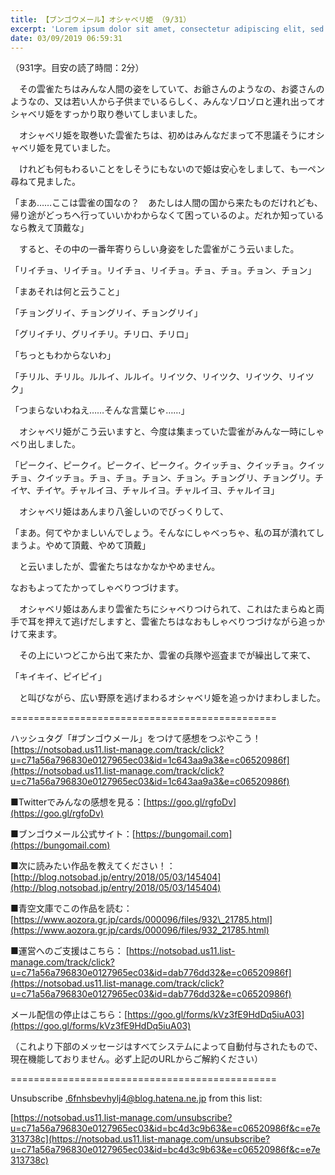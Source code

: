 ```yaml
---
title: 【ブンゴウメール】オシャベリ姫 （9/31）
excerpt: 'Lorem ipsum dolor sit amet, consectetur adipiscing elit, sed do eiusmod tempor incididunt ut labore et dolore magna aliqua. Praesent elementum facilisis leo vel fringilla est ullamcorper eget. At imperdiet dui accumsan sit amet nulla facilisi morbi tempus.'
date: 03/09/2019 06:59:31
---
```


（931字。目安の読了時間：2分）

　その雲雀たちはみんな人間の姿をしていて、お爺さんのようなの、お婆さんのようなの、又は若い人から子供までいるらしく、みんなゾロゾロと連れ出ってオシャベリ姫をすっかり取り巻いてしまいました。

　オシャベリ姫を取巻いた雲雀たちは、初めはみんなだまって不思議そうにオシャベリ姫を見ていました。

　けれども何もわるいことをしそうにもないので姫は安心をしまして、も一ペン尋ねて見ました。

「まあ……ここは雲雀の国なの？　あたしは人間の国から来たものだけれども、帰り途がどっちへ行っていいかわからなくて困っているのよ。だれか知っているなら教えて頂戴な」

　すると、その中の一番年寄りらしい身姿をした雲雀がこう云いました。

「リイチョ、リイチョ。リイチョ、リイチョ。チョ、チョ。チョン、チョン」

「まあそれは何と云うこと」

「チョングリイ、チョングリイ、チョングリイ」

「グリイチリ、グリイチリ。チリロ、チリロ」

「ちっともわからないわ」

「チリル、チリル。ルルイ、ルルイ。リイツク、リイツク、リイツク、リイツク」

「つまらないわねえ……そんな言葉じゃ……」

　オシャベリ姫がこう云いますと、今度は集まっていた雲雀がみんな一時にしゃべり出しました。

「ピークイ、ピークイ。ピークイ、ピークイ。クイッチョ、クイッチョ。クイッチョ、クイッチョ。チョ、チョ。チョン、チョン。チョングリ、チョングリ。チイヤ、チイヤ。チャルイヨ、チャルイヨ。チャルイヨ、チャルイヨ」

　オシャベリ姫はあんまり八釜しいのでびっくりして、

「まあ。何てやかましいんでしょう。そんなにしゃべっちゃ、私の耳が潰れてしまうよ。やめて頂戴、やめて頂戴」

　と云いましたが、雲雀たちはなかなかやめません。

なおもよってたかってしゃべりつづけます。

　オシャベリ姫はあんまり雲雀たちにシャベりつけられて、これはたまらぬと両手で耳を押えて逃げだしますと、雲雀たちはなおもしゃべりつづけながら追っかけて来ます。

　その上にいつどこから出て来たか、雲雀の兵隊や巡査までが繰出して来て、

「キイキイ、ピイピイ」

　と叫びながら、広い野原を逃げまわるオシャベリ姫を追っかけまわしました。

\==============================================

ハッシュタグ「#ブンゴウメール」をつけて感想をつぶやこう！ [https://notsobad.us11.list-manage.com/track/click?u=c71a56a796830e0127965ec03&id=1c643aa9a3&e=c06520986f](https://notsobad.us11.list-manage.com/track/click?u=c71a56a796830e0127965ec03&id=1c643aa9a3&e=c06520986f)

■Twitterでみんなの感想を見る：[https://goo.gl/rgfoDv](https://goo.gl/rgfoDv)

■ブンゴウメール公式サイト：[https://bungomail.com](https://bungomail.com)

■次に読みたい作品を教えてください！：[http://blog.notsobad.jp/entry/2018/05/03/145404](http://blog.notsobad.jp/entry/2018/05/03/145404)

■青空文庫でこの作品を読む：[https://www.aozora.gr.jp/cards/000096/files/932\_21785.html](https://www.aozora.gr.jp/cards/000096/files/932_21785.html)

■運営へのご支援はこちら： [https://notsobad.us11.list-manage.com/track/click?u=c71a56a796830e0127965ec03&id=dab776dd32&e=c06520986f](https://notsobad.us11.list-manage.com/track/click?u=c71a56a796830e0127965ec03&id=dab776dd32&e=c06520986f)

メール配信の停止はこちら：[https://goo.gl/forms/kVz3fE9HdDq5iuA03](https://goo.gl/forms/kVz3fE9HdDq5iuA03)

（これより下部のメッセージはすべてシステムによって自動付与されたもので、現在機能しておりません。必ず上記のURLからご解約ください）

\==============================================

Unsubscribe .6fnhsbevhylj4@blog.hatena.ne.jp from this list:

[https://notsobad.us11.list-manage.com/unsubscribe?u=c71a56a796830e0127965ec03&id=bc4d3c9b63&e=c06520986f&c=e7e313738c](https://notsobad.us11.list-manage.com/unsubscribe?u=c71a56a796830e0127965ec03&id=bc4d3c9b63&e=c06520986f&c=e7e313738c)